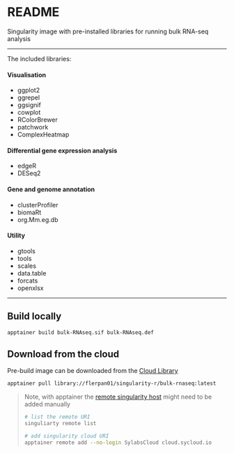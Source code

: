 # README

Singularity image with pre-installed libraries for running bulk RNA-seq analysis

---

The included libraries:

#### Visualisation

+ ggplot2
+ ggrepel
+ ggsignif
+ cowplot
+ RColorBrewer
+ patchwork
+ ComplexHeatmap

#### Differential gene expression analysis

+ edgeR
+ DESeq2

#### Gene and genome annotation

+ clusterProfiler
+ biomaRt
+ org.Mm.eg.db

#### Utility

+ gtools
+ tools
+ scales
+ data.table
+ forcats
+ openxlsx

---

## Build locally

```sh
apptainer build bulk-RNAseq.sif bulk-RNAseq.def
```

## Download from the cloud

Pre-build image can be downloaded from the [Cloud Library](https://cloud.sylabs.io/libray)

```sh
apptainer pull library://flerpan01/singularity-r/bulk-rnaseq:latest
```

>Note, with apptainer the [remote singularity host](https://apptainer.org/docs/user/latest/endpoint.html#restoring-pre-apptainer-library-behavior) might need to be added manually
>
>```sh
># list the remote URI
>singuliarty remote list
>
># add singularity cloud URI
>apptainer remote add --no-login SylabsCloud cloud.sycloud.io
>```